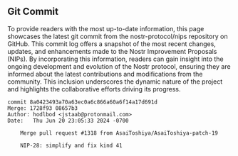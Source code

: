 ## Git Commit
To provide readers with the most up-to-date information, this page showcases the latest git commit from the nostr-protocol/nips repository on GitHub. This commit log offers a snapshot of the most recent changes, updates, and enhancements made to the Nostr Improvement Proposals (NIPs). By incorporating this information, readers can gain insight into the ongoing development and evolution of the Nostr protocol, ensuring they are informed about the latest contributions and modifications from the community. This inclusion underscores the dynamic nature of the project and highlights the collaborative efforts driving its progress.

```shell
commit 8a0423493a70a63ec0a6c866a60a6f14a17d691d
Merge: 1728f93 08657b3
Author: hodlbod <jstaab@protonmail.com>
Date:   Thu Jun 20 23:05:33 2024 -0700

    Merge pull request #1318 from AsaiToshiya/AsaiToshiya-patch-19
    
    NIP-28: simplify and fix kind 41
```
